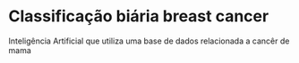 # Classificação biária breast cancer
Inteligência Artificial que utiliza uma base de dados relacionada a cancêr de mama
